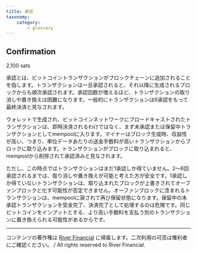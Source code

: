 ```yaml
---
title: 承認
taxonomy:
    category:
        - glossary
---
```


## Confirmation
2,100 sats

承認とは、ビットコイントランザクションがブロックチェーンに追加されることを指します。トランザクションは一旦承認されると、それ以降に生成されるブロックからも順次承認されます。承認回数が増えるほど、トランザクションの取り消しや置き換えは困難になります。一般的にトランザクションは6承認をもって最終決済と見なされます。

ウォレットで生成され、ビットコインネットワークにブロードキャストされたトランザクションは、即時決済されるわけではなく、まず未承認または保留中トランザクションとしてmempoolに入ります。マイナーはブロック生成時、収益性が高い、つまり、単位データあたりの送金手数料が高いトランザクションからブロックに取り込みます。トランザクションがブロックに取り込まれると、mempoolから削除されて承認済みと見なされます。

ただし、この時点ではトランザクションはまだ1承認しか得ていません。2～6回承認されるまでは、取り消しや置き換えが可能と考えた方が安全です。1承認しか得ていないトランザクションは、取り込まれたブロックが上書きされてオーファンブロックと化す可能性が否定できません。オーファンブロックに含まれるトランザクションは、mempoolに戻されて再び保留状態になります。保留中の未承認トランザクションを受金完了、決済完了として処理するのは危険です。同じビットコインをインプットとする、より高い手数料を支払う別のトランザクションに置き換えられる可能性があるからです。

---
コンテンツの著作権は [River Financial](https://river.com/) に帰属します。二次利用の可否は権利者にご確認ください。 / All rights reserved to River Financial.

